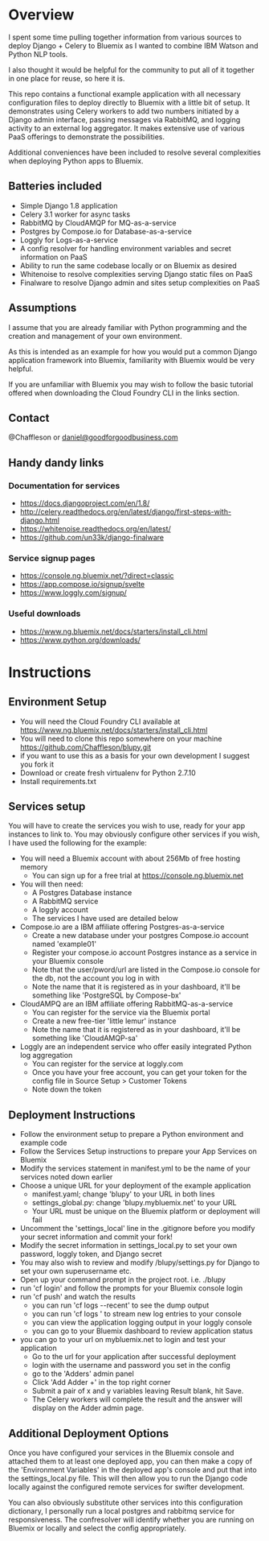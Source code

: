 # Overview
I spent some time pulling together information from various sources to deploy Django + Celery to Bluemix as I wanted to combine IBM Watson and Python NLP tools.

I also thought it would be helpful for the community to put all of it together in one place for reuse, so here it is.

This repo contains a functional example application with all necessary configuration files to deploy directly to Bluemix with a little bit of setup.
It demonstrates using Celery workers to add two numbers initiated by a Django admin interface, passing messages via RabbitMQ, and logging activity to an external log aggregator.
It makes extensive use of various PaaS offerings to demonstrate the possibilities.

Additional conveniences have been included to resolve several complexities when deploying Python apps to Bluemix.

## Batteries included

- Simple Django 1.8 application
- Celery 3.1 worker for async tasks 
- RabbitMQ by CloudAMQP for MQ-as-a-service
- Postgres by Compose.io for Database-as-a-service
- Loggly for Logs-as-a-service
- A config resolver for handling environment variables and secret information on PaaS
- Ability to run the same codebase locally or on Bluemix as desired
- Whitenoise to resolve complexities serving Django static files on PaaS
- Finalware to resolve Django admin and sites setup complexities on PaaS


## Assumptions
I assume that you are already familiar with Python programming and the creation and management of your own environment.

As this is intended as an example for how you would put a common Django application framework into Bluemix, familiarity with Bluemix would be very helpful.

If you are unfamiliar with Bluemix you may wish to follow the basic tutorial offered when downloading the Cloud Foundry CLI in the links section.

## Contact
@Chaffleson or daniel@goodforgoodbusiness.com

## Handy dandy links
### Documentation for services
- https://docs.djangoproject.com/en/1.8/
- http://celery.readthedocs.org/en/latest/django/first-steps-with-django.html
- https://whitenoise.readthedocs.org/en/latest/
- https://github.com/un33k/django-finalware

### Service signup pages
- https://console.ng.bluemix.net/?direct=classic
- https://app.compose.io/signup/svelte
- https://www.loggly.com/signup/

### Useful downloads
- https://www.ng.bluemix.net/docs/starters/install_cli.html
- https://www.python.org/downloads/


# Instructions

## Environment Setup

- You will need the Cloud Foundry CLI available at https://www.ng.bluemix.net/docs/starters/install_cli.html
- You will need to clone this repo somewhere on your machine  https://github.com/Chaffleson/blupy.git
- if you want to use this as a basis for your own development I suggest you fork it
- Download or create fresh virtualenv for Python 2.7.10
- Install requirements.txt

## Services setup
You will have to create the services you wish to use, ready for your app instances to link to.
You may obviously configure other services if you wish, I have used the following for the example:

- You will need a Bluemix account with about 256Mb of free hosting memory
    - You can sign up for a free trial at https://console.ng.bluemix.net
- You will then need:
    - A Postgres Database instance
    - A RabbitMQ service
    - A loggly account
    - The services I have used are detailed below
- Compose.io are a IBM affiliate offering Postgres-as-a-service
    - Create a new database under your postgres Compose.io account named 'example01'
    - Register your compose.io account Postgres instance as a service in your Bluemix console
    - Note that the user/pword/url are listed in the Compose.io console for the db, not the account you log in with
    - Note the name that it is registered as in your dashboard, it'll be something like 'PostgreSQL by Compose-bx'
- CloudAMPQ are an IBM affiliate offering RabbitMQ-as-a-service
    - You can register for the service via the Bluemix portal
    - Create a new free-tier 'little lemur' instance
    - Note the name that it is registered as in your dashboard, it'll be something like 'CloudAMQP-sa'
- Loggly are an independent service who offer easily integrated Python log aggregation
    - You can register for the service at loggly.com
    - Once you have your free account, you can get your token for the config file in Source Setup > Customer Tokens
    - Note down the token

## Deployment Instructions

- Follow the environment setup to prepare a Python environment and example code
- Follow the Services Setup instructions to prepare your App Services on Bluemix
- Modify the services statement in manifest.yml to be the name of your services noted down earlier
- Choose a unique URL for your deployment of the example application
    - manifest.yaml; change 'blupy' to your URL in both lines
    - settings_global.py: change 'blupy.mybluemix.net' to your URL
    - Your URL must be unique on the Bluemix platform or deployment will fail
- Uncomment the 'settings_local' line in the .gitignore before you modify your secret information and commit your fork!
- Modify the secret information in settings_local.py to set your own password, loggly token, and Django secret
- You may also wish to review and modify /blupy/settings.py for Django to set your own superusername etc.
- Open up your command prompt in the project root. i.e. ./blupy
- run 'cf login' and follow the prompts for your Bluemix console login
- run 'cf push' and watch the results
    - you can run 'cf logs <yourappname> --recent' to see the dump output
    - you can run 'cf logs <yourappname>' to stream new log entries to your console
    - you can view the application logging output in your loggly console
    - you can go to your Bluemix dashboard to review application status
- you can go to your url on mybluemix.net to login and test your application
    - Go to the url for your application after successful deployment
    - login with the username and password you set in the config
    - go to the 'Adders' admin panel
    - Click 'Add Adder +' in the top right corner
    - Submit a pair of x and y variables leaving Result blank, hit Save.
    - The Celery workers will complete the result and the answer will display on the Adder admin page.
    
## Additional Deployment Options

Once you have configured your services in the Bluemix console and attached them to at least one deployed app, you can then
make a copy of the 'Environment Variables' in the deployed app's console and put that into the settings_local.py file.
This will then allow you to run the Django code locally against the configured remote services for swifter development.

You can also obviously substitute other services into this configuration dictionary, I personally run a local postgres
and rabbitmq service for responsiveness. The confresolver will identify whether you are running on Bluemix or locally and select the config appropriately.